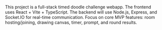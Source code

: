 <!-- Use this file to provide workspace-specific custom instructions to Copilot. For more details, visit https://code.visualstudio.com/docs/copilot/copilot-customization#_use-a-githubcopilotinstructionsmd-file -->

This project is a full-stack timed doodle challenge webapp. The frontend uses React + Vite + TypeScript. The backend will use Node.js, Express, and Socket.IO for real-time communication. Focus on core MVP features: room hosting/joining, drawing canvas, timer, prompt, and round results.
